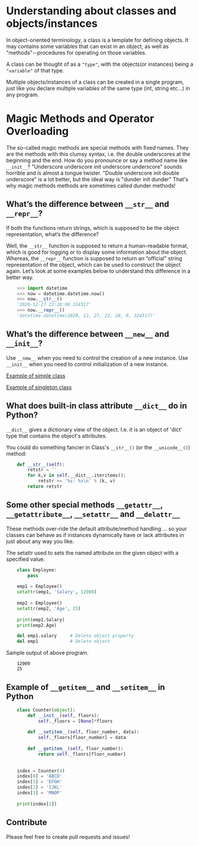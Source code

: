 # Understanding about classes and objects/instances

In object-oriented terminology, a class is a template for defining objects. It may contains some variables that can exist in an object, as well as "methods"--procedures for operating on those variables. 

A class can be thought of as a `"type"`, with the objects(or instances) being a `"variable"` of that type. 

Multiple objects/instances of a class can be created in a single program, just like you declare multiple variables of the same type (int, string etc...) in any program.


# Magic Methods and Operator Overloading

The so-called magic methods are special methods with fixed names. They are the methods with this clumsy syntax, i.e. the double underscores at the beginning and the end. 
How do you pronounce or say a method name like `__init__`? "Underscore underscore init underscore underscore" sounds horrible and is almost a tongue twister. "Double underscore init double underscore" is a lot better, but the ideal way is "dunder init dunder" That's why magic methods methods are sometimes called dunder methods!

## What’s the difference between `__str__` and `__repr__`?
If both the functions return strings, which is supposed to be the object representation, what’s the difference?

Well, the `__str__` function is supposed to return a human-readable format, which is good for logging or to display some information about the object. Whereas, the `__repr__` function is supposed to return an “official” string representation of the object, which can be used to construct the object again. Let’s look at some examples below to understand this difference in a better way.
```python
    >>> import datetime
    >>> now = datetime.datetime.now()
    >>> now.__str__()
    '2020-12-27 22:28:00.324317'
    >>> now.__repr__()
    'datetime.datetime(2020, 12, 27, 22, 28, 0, 324317)'
```

## What’s the difference between `__new__` and `__init__`?

Use `__new__` when you need to control the creation of a new instance. Use `__init__` when you need to control initialization of a new instance.

[Example of simple class](https://github.com/jprsurendra/core_python/blob/main/oops/new_and_init_in_class.py) 

[Example of singleton class](https://github.com/jprsurendra/core_python/blob/main/oops/singleton.py) 
 

## What does built-in class attribute `__dict__` do in Python?

`__dict__` gives a dictionary view of the object. I.e. it is an object of 'dict' type that contains the object's attributes.

You could do something fancier in Class's `__str__()` (or the `__unicode__()`) method:
```python
    def __str__(self):
        retstr = ''
        for k,v in self.__dict__.iteritems():
            retstr += '%s: %s\n' % (k, v)
        return retstr
```

## Some other special methods `__getattr__`, `__getattribute__`, `__setattr__` and `__delattr__`

These methods over-ride the default attribute/method handling … so your classes can behave as if instances dynamically have or lack attributes in just about any way you like. 

The setattr used to sets the named attribute on the given object with a specified value.

```python
    class Employee:
        pass 
     
    emp1 = Employee()
    setattr(emp1, 'Salary', 12000)
     
    emp2 = Employee()
    setattr(emp2, 'Age', 25)
     
    print(emp1.Salary)
    print(emp2.Age)

    del emp1.salary     # Delete object property
    del emp1            # Delete object
```
Sample output of above program.
```
    12000
    25
```
## Example of `__getitem__` and `__setitem__` in Python
```python
    class Counter(object):
        def __init__(self, floors):
            self._floors = [None]*floors
     
        def __setitem__(self, floor_number, data):
            self._floors[floor_number] = data
     
        def __getitem__(self, floor_number):
            return self._floors[floor_number]
     
     
    index = Counter(4)
    index[0] = 'ABCD'
    index[1] = 'EFGH'
    index[2] = 'IJKL'
    index[3] = 'MNOP'
     
    print(index[2])
```





## Contribute

Please feel free to create pull requests and issues!